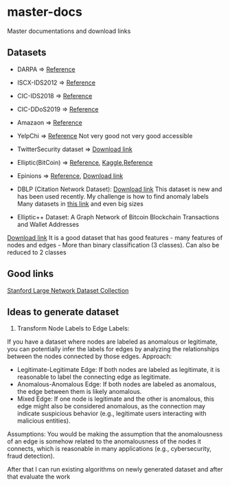 # master-docs
Master documentations and download links

## Datasets

+ DARPA => [Reference](./articles/0001-Sketch-Based%20Anomaly%20Detection%20in%20Streaming%20Graphs/)
+ ISCX-IDS2012 => [Reference](./articles/0001-Sketch-Based%20Anomaly%20Detection%20in%20Streaming%20Graphs/)
+ CIC-IDS2018 => [Reference](./articles/0001-Sketch-Based%20Anomaly%20Detection%20in%20Streaming%20Graphs/)
+ CIC-DDoS2019 => [Reference](./articles/0001-Sketch-Based%20Anomaly%20Detection%20in%20Streaming%20Graphs/)
+ Amazaon => [Reference](./articles/0005-From%20amateurs%20to%20connoisseurs%20modeling%20the%20evolution%20of%20user%20expertise%20through%20online%20reviews/)
+ YelpChi => [Reference](https://dl.acm.org/doi/abs/10.1145/2783258.2783370) Not very good not very good accessible
+ TwitterSecurity dataset => [Download link](https://odds.cs.stonybrook.edu/twittersecurity-dataset/)

+ Elliptic(BitCoin) => [Reference](./articles/0003-DGraph%20A%20Large-Scale%20Financial%20Dataset%20for%20Graph%20Anomaly%20Detection/),
[Kaggle](https://www.kaggle.com/datasets/ellipticco/elliptic-data-set/),[Reference](https://arxiv.org/abs/1908.02591)

+ Epinions => [Reference](https://dl.acm.org/doi/abs/10.1145/3159652.3159729), [Download link](https://snap.stanford.edu/data/soc-Epinions1.html)

+ DBLP (Citation Network Dataset): [Download link](https://paperswithcode.com/dataset/dblp) This dataset is new and has been used recently. My challenge is how to find anomaly labels
Many datasets in [this link](https://www.aminer.cn/citation) and even big sizes

+ Elliptic++ Dataset: A Graph Network of Bitcoin Blockchain Transactions and Wallet Addresses

[Download link](https://github.com/git-disl/EllipticPlusPlus)
It is a good dataset that has good features
    - many features of nodes and edges
    - More than binary classification (3 classes). Can also be reduced to 2 classes


## Good links
[Stanford Large Network Dataset Collection](http://snap.stanford.edu/data/)


## Ideas to generate dataset

1. Transform Node Labels to Edge Labels:


If you have a dataset where nodes are labeled as anomalous or legitimate, you can potentially infer the labels for edges by analyzing the relationships between the nodes connected by those edges.
Approach:
+ Legitimate-Legitimate Edge: If both nodes are labeled as legitimate, it is reasonable to label the connecting edge as legitimate.
+ Anomalous-Anomalous Edge: If both nodes are labeled as anomalous, the edge between them is likely anomalous.
+ Mixed Edge: If one node is legitimate and the other is anomalous, this edge might also be considered anomalous, as the connection may indicate suspicious behavior (e.g., legitimate users interacting with malicious entities).


Assumptions: You would be making the assumption that the anomalousness of an edge is somehow related to the anomalousness of the nodes it connects, which is reasonable in many applications (e.g., cybersecurity, fraud detection).

After that I can run existing algorithms on newly generated dataset and after that evaluate the work

